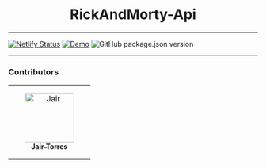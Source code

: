 <h1 align="center">RickAndMorty-Api</h1>

---
[![Netlify Status](https://api.netlify.com/api/v1/badges/ee11e7c6-3180-4fde-ba95-1a8d36a7e458/deploy-status)](https://app.netlify.com/sites/storied-hamster-431b42/deploys) [![Demo](https://img.shields.io/badge/Demo-RickAndMorty--Api-green)](https://rickandmorty-jatc.netlify.app) ![GitHub package.json version](https://img.shields.io/github/package-json/v/JairTorres1003/RickAndMorty-Api)

---

### Contributors

<table>
<tr>
    <td align="center" style="word-wrap: break-word; width: 150.0; height: 150.0">
        <a href=https://github.com/JairTorres1003>
            <img src=https://avatars.githubusercontent.com/u/83931760?v=4 width="100;"  alt=Jair Torres/>
            <br />
            <sub style="font-size:14px"><b>Jair Torres</b></sub>
        </a>
    </td>
</tr>
</table>
